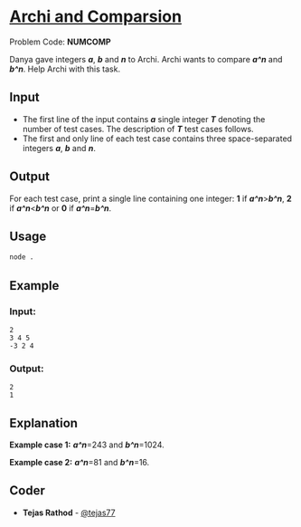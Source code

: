 
# [Archi and Comparsion](https://www.codechef.com/problems/NUMCOMP)
Problem Code: **NUMCOMP**

Danya gave integers **_a_**, **_b_** and **_n_** to Archi. Archi wants to compare **_a^n_** and **_b^n_**. Help Archi with this task.

## Input

- The first line of the input contains **_a_** single integer **_T_** denoting the number of test cases. The description of **_T_** test cases follows.
- The first and only line of each test case contains three space-separated integers **_a_**, **_b_** and **_n_**.

## Output

For each test case, print a single line containing one integer: **1** if **_a^n_**>**_b^n_**, **2** if **_a^n_**<**_b^n_** or **0** if **_a^n_**=**_b^n_**.

## Usage
```sh
node .
```
## Example
### Input:
```
2
3 4 5
-3 2 4
```
### Output:
```
2
1
```
## Explanation

**Example case 1:** **_a^n_**=243 and **_b^n_**=1024.

**Example case 2:** **_a^n_**=81 and **_b^n_**=16.

## Coder

* **Tejas Rathod** - [@tejas77](https://github.com/tejas77)
